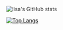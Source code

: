 ![lisa's GitHub stats](https://github-readme-stats.vercel.app/api?username=allstergamer&show_icons=true&theme=radical)

[![Top Langs](https://github-readme-stats.vercel.app/api/top-langs/?username=allstergamer&layout=compact&theme=radical)](https://github.com/anuraghazra/github-readme-stats)


